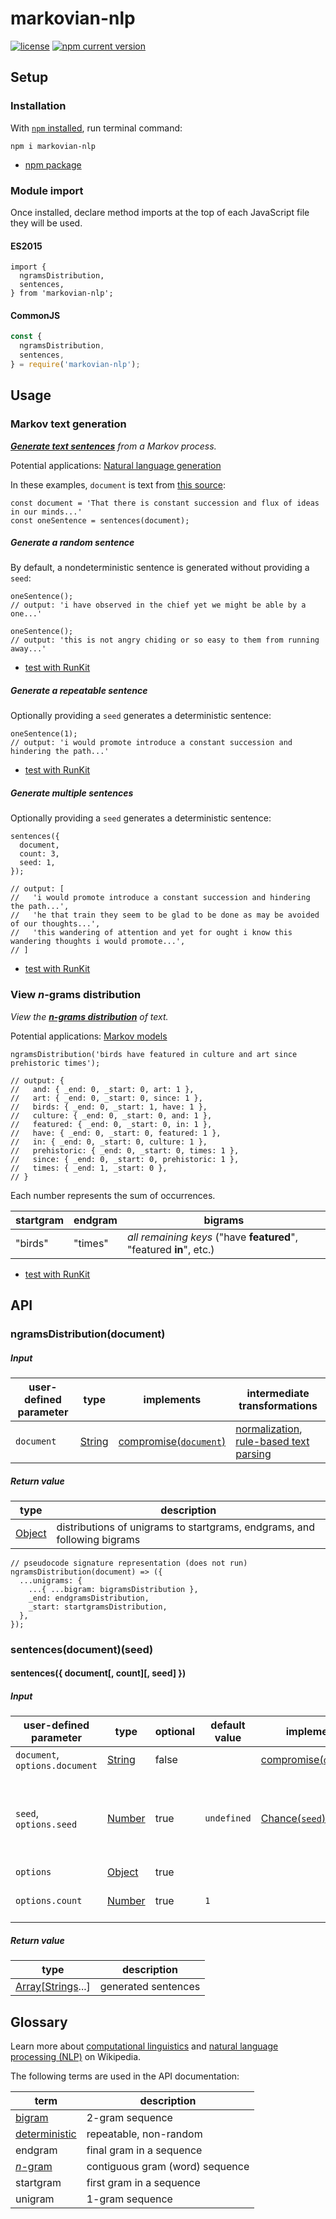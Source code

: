 # markovian-nlp
[![license][shields license]][markovian-nlp license]
[![npm current version][shields npm]][npm markovian-nlp]

## Setup
### Installation
With [`npm` installed][npm install], run terminal command:
```shell
npm i markovian-nlp
```
* [npm package][npm markovian-nlp]

### Module import
Once installed, declare method imports at the top of each JavaScript file they will be used.

#### ES2015
```es6
import {
  ngramsDistribution,
  sentences,
} from 'markovian-nlp';
```

#### CommonJS
```javascript
const {
  ngramsDistribution,
  sentences,
} = require('markovian-nlp');
```

## Usage
### Markov text generation
_[**Generate text sentences**][wikipedia markov text generators] from a Markov process._

Potential applications: [Natural language generation][wikipedia natural language generation]

In these examples, `document` is text from [this source][wikisource locke wandering]:
```es6
const document = 'That there is constant succession and flux of ideas in our minds...'
const oneSentence = sentences(document);
```

##### Generate a random sentence
By default, a nondeterministic sentence is generated without providing a `seed`: 

```es6
oneSentence();
// output: 'i have observed in the chief yet we might be able by a one...'
```

```es6
oneSentence();
// output: 'this is not angry chiding or so easy to them from running away...'
```

* [test with RunKit][runkit markovian-nlp]

##### Generate a repeatable sentence
Optionally providing a `seed` generates a deterministic sentence:

```es6
oneSentence(1);
// output: 'i would promote introduce a constant succession and hindering the path...'
```

* [test with RunKit][runkit markovian-nlp]

##### Generate multiple sentences
Optionally providing a `seed` generates a deterministic sentence:
```es6
sentences({
  document,
  count: 3,
  seed: 1,
});

// output: [
//   'i would promote introduce a constant succession and hindering the path...',
//   'he that train they seem to be glad to be done as may be avoided of our thoughts...',
//   'this wandering of attention and yet for ought i know this wandering thoughts i would promote...',
// ]
```
* [test with RunKit][runkit markovian-nlp]

### View _n_-grams distribution
_View the [__n-grams distribution__][wikipedia n-gram] of text._

Potential applications: [Markov models][wikipedia markov model]

```es6
ngramsDistribution('birds have featured in culture and art since prehistoric times');

// output: {
//   and: { _end: 0, _start: 0, art: 1 },
//   art: { _end: 0, _start: 0, since: 1 },
//   birds: { _end: 0, _start: 1, have: 1 },
//   culture: { _end: 0, _start: 0, and: 1 },
//   featured: { _end: 0, _start: 0, in: 1 },
//   have: { _end: 0, _start: 0, featured: 1 },
//   in: { _end: 0, _start: 0, culture: 1 },
//   prehistoric: { _end: 0, _start: 0, times: 1 },
//   since: { _end: 0, _start: 0, prehistoric: 1 },
//   times: { _end: 1, _start: 0 },
// }
```

Each number represents the sum of occurrences.

startgram | endgram | bigrams
--------- | ------- | -------
"birds" | "times" | _all remaining keys_ ("have **featured**", "featured **in**", etc.)

* [test with RunKit][runkit markovian-nlp]

## API
### ngramsDistribution(document)
##### Input
user-defined parameter | type | implements | intermediate transformations
---------------------- | ---- | ---------- | ----------------------------
`document` | [String][mdn string] | [compromise(`document`)][npm compromise] | [normalization][compromise normalization], [rule-based text parsing][wikipedia rule-based system]

##### Return value
type | description
---- | -----------
[Object][mdn object] | distributions of unigrams to startgrams, endgrams, and following bigrams

```es6
// pseudocode signature representation (does not run)
ngramsDistribution(document) => ({
  ...unigrams: {
    ...{ ...bigram: bigramsDistribution },
    _end: endgramsDistribution,
    _start: startgramsDistribution,
  },
});
```

### sentences(document)(seed)
#### sentences({ document[, count][, seed] })
##### Input
user-defined parameter | type | optional | default value | implements | description
---------------------- | ---- | -------- | ------------- | ---------- | -----------
`document`, `options.document` | [String][mdn string] | false | | [compromise(`document`)][npm compromise] | Text.
`seed`, `options.seed` | [Number][mdn number] | true | `undefined` | [Chance(`seed`)][chance seed] | Leave `undefined` (default) for nondeterministic results, or specify `seed` for deterministic results.
`options` | [Object][mdn object] | true | | |
`options.count` | [Number][mdn number] | true |`1` | | Number of sentences to output.

##### Return value
type | description
---- | -----------
[Array][mdn array][[Strings][mdn string]...] | generated sentences

## Glossary
Learn more about [computational linguistics][wikipedia computational linguistics] and [natural language processing (NLP)][wikipedia natural language processing] on Wikipedia.

The following terms are used in the API documentation:

term | description
---- | ---
[bigram][wikipedia bigram] | 2-gram sequence
[deterministic][wikipedia deterministic system] | repeatable, non-random
endgram | final gram in a sequence
[_n_-gram][wikipedia n-gram] | contiguous gram (word) sequence
startgram | first gram in a sequence
unigram | 1-gram sequence

[chance seed]: https://chancejs.com/usage/seed.html
    (chance: seed usage)
[compromise normalization]: https://github.com/spencermountain/compromise/wiki/How-it-Works#3-normalization
    (compromise wiki: How normalization works)
[markovian-nlp license]: LICENSE
    (markovian-nlp license)
[npm compromise]: https://www.npmjs.com/package/compromise
    (npm: compromise)
[npm install]: https://www.npmjs.com/get-npm
    (npm: install npm with Node.js)
[npm markovian-nlp]: https://www.npmjs.com/package/markovian-nlp
    (npm: markovian-nlp)
[mdn array]: https://developer.mozilla.org/en-US/docs/Web/JavaScript/Reference/Global_Objects/Array
    (MDN JavaScript reference: Array)
[mdn number]: https://developer.mozilla.org/en-US/docs/Web/JavaScript/Reference/Global_Objects/Number
    (MDN JavaScript reference: Number)
[mdn object]: https://developer.mozilla.org/en-US/docs/Web/JavaScript/Reference/Global_Objects/Object
    (MDN JavaScript reference: Object)
[mdn string]: https://developer.mozilla.org/en-US/docs/Web/JavaScript/Reference/Global_Objects/String
    (MDN JavaScript reference: String)
[runkit markovian-nlp]: https://npm.runkit.com/markovian-nlp
    (RunKit+npm: test markovian-nlp)
[shields license]: https://img.shields.io/npm/l/markovian-nlp.svg
[shields npm]: https://img.shields.io/npm/v/markovian-nlp.svg
[wikipedia bigram]: https://en.wikipedia.org/wiki/Bigram
    (Wikipedia: Bigram)
[wikipedia computational linguistics]: https://en.wikipedia.org/wiki/Computational_linguistics
    (Wikipedia: Computational linguistics)
[wikipedia deterministic system]: https://en.wikipedia.org/wiki/Deterministic_system
    (Wikipedia: Deterministic system)
[wikipedia markov model]: https://en.wikipedia.org/wiki/Markov_model
    (Wikipedia: Markov model)
[wikipedia markov text generators]: https://en.wikipedia.org/wiki/Markov_chain#Markov_text_generators
    (Wikipedia: Markov text generators)
[wikipedia n-gram]: https://en.wikipedia.org/wiki/N-gram
    (Wikipedia: n-gram)
[wikipedia natural language generation]: https://en.wikipedia.org/wiki/Natural_language_generation
    (Wikipedia: Natural language generation)
[wikipedia natural language processing]: https://en.wikipedia.org/wiki/Natural_language_processing
    (Wikipedia: Natural language processing)
[wikipedia rule-based system]: https://en.wikipedia.org/wiki/Rule-based_system
    (Wikipedia: Rule-based system)
[wikisource locke wandering]: https://en.wikisource.org/wiki/Of_the_Conduct_of_the_Understanding#Section_30._Wandering.
    (Wikisource: Of the Conduct of the Understanding, Section 30. Wandering.)

